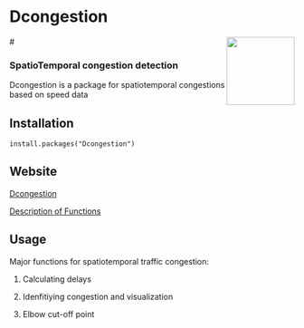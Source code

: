 
# Dcongestion
#<img src="inst/extdata/SAhexlogo.png" align="right" width="120"/>



### SpatioTemporal congestion detection

Dcongestion is a package for spatiotemporal congestions based on speed data
## Installation
`install.packages("Dcongestion")`

## Website

[Dcongestion](https://atousaz.github.io/Dcongestion/index.html)

[Description of Functions](https://atousaz.github.io/Dcongestion/articles/Description_functions.html)


## Usage
Major functions for spatiotemporal traffic congestion: 
1. Calculating delays

2. Idenfitiying congestion and visualization

3. Elbow cut-off point 

